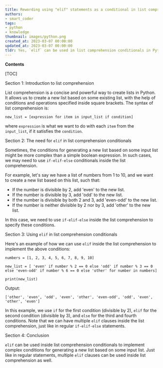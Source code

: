 ```yaml
---
title: Rewording using "elif" statements as a conditional in list comprehension
authors:
- smart_coder
tags:
- python
- knowledge
thumbnail: images/python.png
created_at: 2023-03-07 00:00:00
updated_at: 2023-03-07 00:00:00
tldr: Yes, `elif` can be used in list comprehension conditionals in Python, but it needs to be written as a nested ternary expression.
---
```


**Contents**

[TOC]

Section 1: Introduction to list comprehension

List comprehension is a concise and powerful way to create lists in Python. It allows us to create a new list based on some existing list, with the help of conditions and operations specified inside square brackets. The syntax of list comprehension is: 

`new_list = [expression for item in input_list if condition]`

where `expression` is what we want to do with each `item` from the `input_list`, if it satisfies the `condition`. 

Section 2: The need for `elif` in list comprehension conditionals

Sometimes, the conditions for generating a new list based on some input list might be more complex than a simple boolean expression. In such cases, we may need to use `if-elif-else` conditionals inside the list comprehension. 

For example, let's say we have a list of numbers from 1 to 10, and we want to create a new list based on this list, such that: 
- If the number is divisible by 2, add 'even' to the new list.
- If the number is divisible by 3, add 'odd' to the new list.
- If the number is divisible by both 2 and 3, add 'even-odd' to the new list.
- If the number is neither divisible by 2 nor by 3, add 'other' to the new list.

In this case, we need to use `if-elif-else` inside the list comprehension to specify these conditions. 

Section 3: Using `elif` in list comprehension conditionals

Here's an example of how we can use `elif` inside the list comprehension to implement the above conditions: 

```
numbers = [1, 2, 3, 4, 5, 6, 7, 8, 9, 10]

new_list = [ 'even' if number % 2 == 0 else 'odd' if number % 3 == 0 else 'even-odd' if number % 6 == 0 else 'other' for number in numbers]

print(new_list)
```

Output: 
```
['other', 'even', 'odd', 'even', 'other', 'even-odd', 'odd', 'even', 'other', 'even']
```

In this example, we use `if` for the first condition (divisible by 2), `elif` for the second condition (divisible by 3), and `else` for the third and fourth conditions. Note that we can have multiple `elif` clauses inside the list comprehension, just like in regular `if-elif-else` statements. 

Section 4: Conclusion

`elif` can be used inside list comprehension conditionals to implement complex conditions for generating a new list based on some input list. Just like in regular statements, multiple `elif` clauses can be used inside list comprehension as well.
